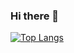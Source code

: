 ### Hi there 👋

[![Top Langs](https://github-readme-stats.vercel.app/api/top-langs/?username=yuusuke1115)](https://github.com/anuraghazra/github-readme-stats)
